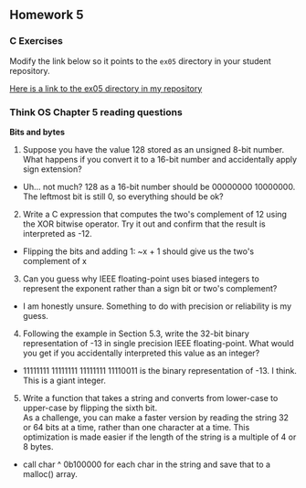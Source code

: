 ## Homework 5

### C Exercises

Modify the link below so it points to the `ex05` directory in your
student repository.

[Here is a link to the ex05 directory in my repository](https://github.com/leonjunwei/ExercisesInC/tree/master/exercises/ex05)

### Think OS Chapter 5 reading questions

**Bits and bytes**

1) Suppose you have the value 128 stored as an unsigned 8-bit number.  What happens if you convert 
it to a 16-bit number and accidentally apply sign extension?

* Uh... not much? 128 as a 16-bit number should be 00000000 10000000. The leftmost bit is still 0, so everything should be ok?

2) Write a C expression that computes the two's complement of 12 using the XOR bitwise operator. 
Try it out and confirm that the result is interpreted as -12.

* Flipping the bits and adding 1: ~x + 1 should give us the two's complement of x

3) Can you guess why IEEE floating-point uses biased integers to represent the exponent rather than a
sign bit or two's complement?

* I am honestly unsure. Something to do with precision or reliability is my guess.

4) Following the example in Section 5.3, write the 32-bit binary representation of -13 in single precision 
IEEE floating-point.  What would you get if you accidentally interpreted this value as an integer?

* 11111111 11111111 11111111 11110011 is the binary representation of -13. I think. This is a giant integer.

5) Write a function that takes a string and converts from lower-case to upper-case by flipping the sixth bit.  
As a challenge, you can make a faster version by reading the string 32 or 64 bits at a time, rather than one
character at a time.  This optimization is made easier if the length of the string is a multiple of 4 or 8 bytes.

* call char ^ 0b100000 for each char in the string and save that to a malloc() array.


